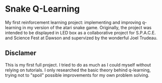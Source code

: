 # Snake Q-Learning
My first reinforcement learning project: implementing and improving q-learning in my version of the atari snake game. 
Originally, the project was intended to be displayed in LED box as a collaborative project for S.P.A.C.E. and Science Fest at Dawson and  supervized by the wonderful Joel Trudeau.

## Disclamer
This is my first full project.
I tried to do as much as I could myself without relying on tutorials.
I only researched the basic theory behind q-learning, trying not to "spoil" possible improvements for my own problem solving.
